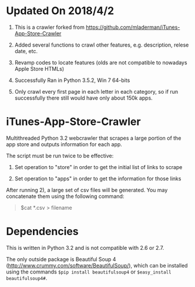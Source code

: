 Updated On 2018/4/2
========================
1. This is a crawler forked from https://github.com/mladerman/iTunes-App-Store-Crawler

2. Added several functions to crawl other features, e.g. description, relese date, etc.

3. Revamp codes to locate features (olds are not compatible to nowadays Apple Store HTMLs)

4. Successfully Ran in Python 3.5.2, Win 7 64-bits

5. Only crawl every first page in each letter in each category, so if run successfully there still would have only about 150k apps.

iTunes-App-Store-Crawler
========================

Multithreaded Python 3.2 webcrawler that scrapes a large portion of the app store and outputs information for each app.

The script must be run twice to be effective:

1) Set operation to "store" in order to get the initial list of links to scrape

2) Set operation to "apps" in order to get the information for those links

After running 2), a large set of csv files will be generated. You may concatenate them using the following command:

>$cat *.csv > filename

Dependencies
========================
This is written in Python 3.2 and is not compatible with 2.6 or 2.7.

The only outside package is Beautiful Soup 4 (http://www.crummy.com/software/BeautifulSoup/), which can be installed using the commands `$pip install beautifulsoup4` or `$easy_install beautifulsoup4#`.

